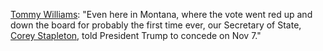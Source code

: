 <a href="https://twitter.com/twwilliams/status/1327251252288266244">Tommy Williams</a>: "Even here in Montana, where the vote went red up and down the board for probably the first time ever, our Secretary of State, <a href="https://twitter.com/Stapleton_MT/status/1325174324781670401">Corey Stapleton</a>, told President Trump to concede on Nov 7." 
